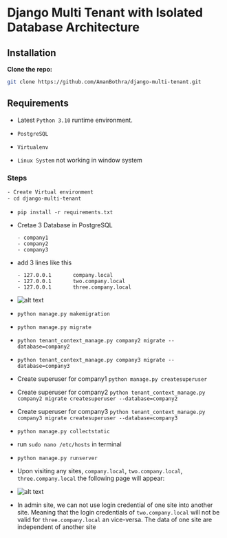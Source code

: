 # Django Multi Tenant with Isolated Database Architecture

## Installation

**Clone the repo:**

```sh
git clone https://github.com/AmanBothra/django-multi-tenant.git
```

## Requirements

- Latest `Python 3.10` runtime environment.

- `PostgreSQL`

- `Virtualenv`

- `Linux System` not working in window system

### Steps

```bash
- Create Virtual environment
- cd django-multi-tenant
```

- `pip install -r requirements.txt`

- Cretae 3 Database in PostgreSQL
  ```
  - company1
  - company2
  - company3
  ```
- add 3 lines like this

  ```
  - 127.0.0.1       company.local
  - 127.0.0.1       two.company.local
  - 127.0.0.1       three.company.local
  ```

- ![alt text](https://i.imgur.com/aYTWWbx.png)

- `python manage.py makemigration`

- `python manage.py migrate`

- `python tenant_context_manage.py company2 migrate --database=company2`

- `python tenant_context_manage.py company3 migrate --database=company3`

- Create superuser for company1 `python manage.py createsuperuser`

- Create superuser for company2 `python tenant_context_manage.py company2 migrate createsuperuser --database=company2`

- Create superuser for company3 `python tenant_context_manage.py company3 migrate createsuperuser --database=company3`

- `python manage.py collectstatic`

- run `sudo nano /etc/hosts` in terminal

- `python manage.py runserver`

- Upon visiting any sites, `company.local`, `two.company.local`, `three.company.local` the following page will appear:

- ![alt text](https://i.imgur.com/ddLasR4.png)

- In admin site, we can not use login credential of one site into another site. Meaning that the login credentials of `two.company.local` will not be valid for `three.company.local` an vice-versa. The data of one site are independent of another site
